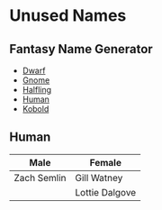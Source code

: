 # Unused Names

## Fantasy Name Generator

- [Dwarf](https://www.fantasynamegenerators.com/dnd-dwarf-names.php)
- [Gnome](https://www.fantasynamegenerators.com/dnd-gnome-names.php)
- [Halfling](https://www.fantasynamegenerators.com/dnd-halfling-names.php)
- [Human](https://www.fantasynamegenerators.com/dnd-human-names.php)
- [Kobold](https://www.fantasynamegenerators.com/dnd-kobold-names.php)

## Human

| Male | Female |
| --- | --- |
| Zach Semlin | Gill Watney |
| | Lottie Dalgove |
